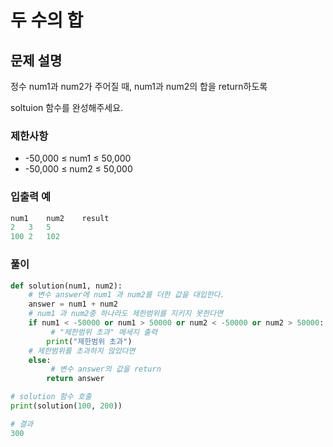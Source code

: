 # 두 수의 합
## 문제 설명
정수 num1과 num2가 주어질 때, num1과 num2의 합을 return하도록 

soltuion 함수를 완성해주세요.

### 제한사항
- -50,000 ≤ num1 ≤ 50,000
- -50,000 ≤ num2 ≤ 50,000

### 입출력 예
```python
num1	num2	result
2	3	5
100	2	102
```

### 풀이
```python
def solution(num1, num2):
    # 변수 answer에 num1 과 num2를 더한 값을 대입한다.
    answer = num1 + num2
    # num1 과 num2중 하나라도 제한범위를 지키지 못한다면
    if num1 < -50000 or num1 > 50000 or num2 < -50000 or num2 > 50000:
         # "제한범위 초과" 메세지 출력
        print("제한범위 초과")
    # 제한범위를 초과하지 않았다면          
    else:
         # 변수 answer의 값을 return
        return answer

# solution 함수 호출
print(solution(100, 200))

# 결과
300
```